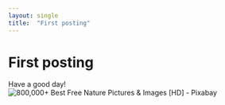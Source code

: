 ```yaml
---
layout: single
title:  "First posting"
---
```


# First posting
Have a good day!![800,000+ Best Free Nature Pictures & Images [HD] - Pixabay](https://cdn.pixabay.com/photo/2015/04/23/22/00/tree-736885__480.jpg)
